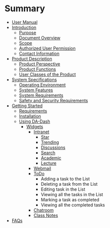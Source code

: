 # Summary

* [User Manual](README.md)
* [Introduction](part1/readme.md)
   * [Purpose](part1/purpose.md)
   * [Document Overview](part1/docover.md)
   * [Scope](part1/scope.md)
   * [Authorized User Permission](part1/authorized_user_permission.md)
   * [Contact Information](part1/contact_information.md)
* [Product Description](part2/product_descripiton.md)
   * [Product Perspective](part2/product_perspective.md)
   * [Product Functions](part2/productfunctions.md)
   * [User Classes of the Product](part2/user_classes_of_the_da-dash.md)
* [System Specifications](part3/systemspecificationsmdmd.md)
   * [Operating Environment](operating_environment.md)
   * [System Features](part3/systemfeatures.md)
   * [System Requirements](part3/system_requirements.md)
   * [Safety and Security Requirements](part3/safety_and_security_requirements.md)
* [Getting Started](part4/getting_started.md)
   * [Requirements](part4/requirements.md)
   * [Installation](part4/installation.md)
   * [Using DA-Dash](part4/using_da-dash.md)
       * [Widgets](part4/widgets.md)
           * [Intranet](part4/intranet.md)
               * [Star](intranet/star.md)
               * [Trending](intranet/trending.md)
               * [Discussions](intranet/discussions.md)
               * [Search](intranet/search.md)
               * [Academic](intranet/academic.md)
               * [Lecture](intranet/lecture.md)
           * [Webmail](part4/webmail.md)
           * [ToDo](part4/todo.md)
               * Adding a task to the List
               * Deleting a task from the List
               * Editing task in the List
               * Viewing all the tasks in the List
               * Marking a task as completed
               * Viewing all the completed tasks
           * [Chatroom](part4/chatroom.md)
           * [Class Notes](part4/class_notes.md)
* [FAQs](part5/faqs.md)

